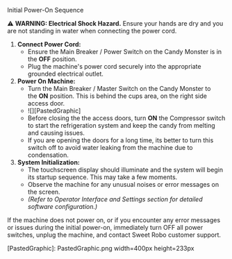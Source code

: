 Initial Power-On Sequence

⚠️ **WARNING: Electrical Shock Hazard.** Ensure your hands are dry and you are not standing in water when connecting the power cord.

1. **Connect Power Cord:**
    * Ensure the Main Breaker / Power Switch on the Candy Monster is in the **OFF** position.
    * Plug the machine's power cord securely into the appropriate grounded electrical outlet.
2. **Power On Machine:**
    * Turn the Main Breaker / Master Switch on the Candy Monster to the **ON** position. This is behind the cups area, on the right side access door.
    * ![][PastedGraphic]
    * Before closing the the access doors, turn **ON** the Compressor switch to start the refrigeration system and keep the candy from melting and causing issues.
    * If you are opening the doors for a long time, its better to turn this switch off to avoid water leaking from the machine due to condensation.
3. **System Initialization:**
    * The touchscreen display should illuminate and the system will begin its startup sequence. This may take a few moments.
    * Observe the machine for any unusual noises or error messages on the screen.
    * *(Refer to Operator Interface and Settings section for detailed software configuration.)*

If the machine does not power on, or if you encounter any error messages or issues during the initial power-on, immediately turn OFF all power switches, unplug the machine, and contact Sweet Robo customer support.

[PastedGraphic]: PastedGraphic.png width=400px height=233px